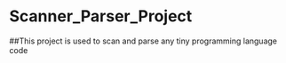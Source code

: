# Scanner_Parser_Project
##This project is used to scan and parse any tiny programming language code
